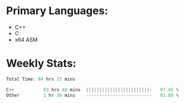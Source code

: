 # Primary Languages:
- C++
- C
- x64 ASM

# Weekly Stats:
<!--START_SECTION:waka-->

```C++
Total Time: 84 hrs 23 mins

C++           83 hrs 48 mins  ||||||||||||||||||||||||-   97.45 %
Other         1 hr 36 mins    -------------------------   01.88 %
```

<!--END_SECTION:waka-->


